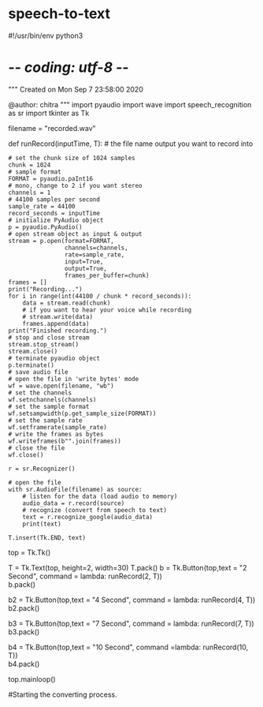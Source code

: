 # speech-to-text
#!/usr/bin/env python3
# -*- coding: utf-8 -*-
"""
Created on Mon Sep  7 23:58:00 2020

@author: chitra
"""
import pyaudio
import wave
import speech_recognition as sr
import tkinter as Tk



filename = "recorded.wav"

def runRecord(inputTime, T):
    # the file name output you want to record into
    
    # set the chunk size of 1024 samples
    chunk = 1024
    # sample format
    FORMAT = pyaudio.paInt16
    # mono, change to 2 if you want stereo
    channels = 1
    # 44100 samples per second
    sample_rate = 44100
    record_seconds = inputTime
    # initialize PyAudio object
    p = pyaudio.PyAudio()
    # open stream object as input & output
    stream = p.open(format=FORMAT,
                    channels=channels,
                    rate=sample_rate,
                    input=True,
                    output=True,
                    frames_per_buffer=chunk)
    frames = []
    print("Recording...")
    for i in range(int(44100 / chunk * record_seconds)):
        data = stream.read(chunk)
        # if you want to hear your voice while recording
        # stream.write(data)
        frames.append(data)
    print("Finished recording.")
    # stop and close stream
    stream.stop_stream()
    stream.close()
    # terminate pyaudio object
    p.terminate()
    # save audio file
    # open the file in 'write bytes' mode
    wf = wave.open(filename, "wb")
    # set the channels
    wf.setnchannels(channels)
    # set the sample format
    wf.setsampwidth(p.get_sample_size(FORMAT))
    # set the sample rate
    wf.setframerate(sample_rate)
    # write the frames as bytes
    wf.writeframes(b"".join(frames))
    # close the file
    wf.close()

    r = sr.Recognizer()

    # open the file
    with sr.AudioFile(filename) as source:
        # listen for the data (load audio to memory)
        audio_data = r.record(source)
        # recognize (convert from speech to text)
        text = r.recognize_google(audio_data)
        print(text)
    
    T.insert(Tk.END, text)



top = Tk.Tk()


T = Tk.Text(top, height=2, width=30)
T.pack()
b = Tk.Button(top,text = "2 Second", command = lambda: runRecord(2, T))  
b.pack()  

b2 = Tk.Button(top,text = "4 Second", command = lambda:  runRecord(4, T))  
b2.pack()  


b3 = Tk.Button(top,text = "7 Second", command = lambda: runRecord(7, T))  
b3.pack()  
  
b4 = Tk.Button(top,text = "10 Second", command =lambda:  runRecord(10, T))  
b4.pack()




  

top.mainloop() 









#Starting the converting process.





